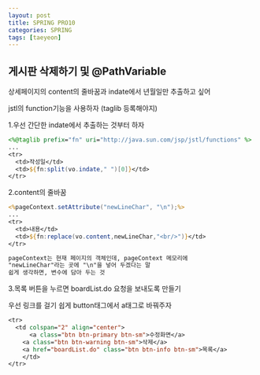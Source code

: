 ```yaml
---
layout: post
title: SPRING PRO10
categories: SPRING
tags: [taeyeon]
---
```


##   게시판 삭제하기 및 @PathVariable

상세페이지의 content의 줄바꿈과 indate에서 년월일만 추출하고 싶어

jstl의 function기능을 사용하자 (taglib 등록해야지)

1.우선 간단한 indate에서 추출하는 것부터 하자

```1=boardContent.jsp
<%@taglib prefix="fn" uri="http://java.sun.com/jsp/jstl/functions" %>
...
<tr>
  <td>작성일</td>
  <td>${fn:split(vo.indate," ")[0]}</td>
</tr>
```

2.content의 줄바꿈
```2=boardContent.jsp
<%pageContext.setAttribute("newLineChar", "\n");%>
...
<tr>
  <td>내용</td>
  <td>${fn:replace(vo.content,newLineChar,"<br/>")}</td>
</tr>

pageContext는 현재 페이지의 객체인데, pageContext 메모리에
"newLineChar"라는 곳에 "\n"을 넣어 두겠다는 말
쉽게 생각하면, 변수에 담아 두는 것
```

3.목록 버튼을 누르면 boardList.do 요청을 보내도록 만들기

우선 링크를 걸기 쉽게 button태그에서 a태그로 바꿔주자
```3=boradContent.jsp
<tr>
  <td colspan="2" align="center">
	  <a class="btn btn-primary btn-sm">수정화면</a>
  	<a class="btn btn-warning btn-sm">삭제</a>
  	<a href="boardList.do" class="btn btn-info btn-sm">목록</a>
	</td>
</tr>
```





